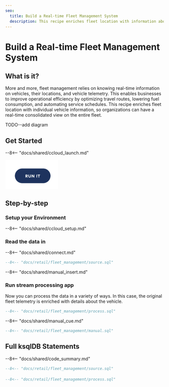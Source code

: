 ```yaml
---
seo:
  title: Build a Real-time Fleet Management System
  description: This recipe enriches fleet location with information about each vehicle to be able to have a real-time view with consolidation information on the entire fleet.
---
```


# Build a Real-time Fleet Management System

## What is it?

More and more, fleet management relies on knowing real-time information on vehicles, their locations, and vehicle telemetry.
This enables businesses to improve operational efficiency by optimizing travel routes, lowering fuel consumption, and automating service schedules.
This recipe enriches fleet location with individual vehicle information, so organizations can have a real-time consolidated view on the entire fleet.

TODO--add diagram

## Get Started

--8<-- "docs/shared/ccloud_launch.md"

<a href="https://www.confluent.io/confluent-cloud/tryfree/"><img src="../../img/launch.png" /></a>

## Step-by-step

### Setup your Environment

--8<-- "docs/shared/ccloud_setup.md"

### Read the data in

--8<-- "docs/shared/connect.md"

```sql
--8<-- "docs/retail/fleet_management/source.sql"
```

--8<-- "docs/shared/manual_insert.md"

### Run stream processing app

Now you can process the data in a variety of ways.
In this case, the original fleet telemetry is enriched with details about the vehicle.

```sql
--8<-- "docs/retail/fleet_management/process.sql"
```

--8<-- "docs/shared/manual_cue.md"

```sql
--8<-- "docs/retail/fleet_management/manual.sql"
```

## Full ksqlDB Statements

--8<-- "docs/shared/code_summary.md"

```sql
--8<-- "docs/retail/fleet_management/source.sql"

--8<-- "docs/retail/fleet_management/process.sql"
```
